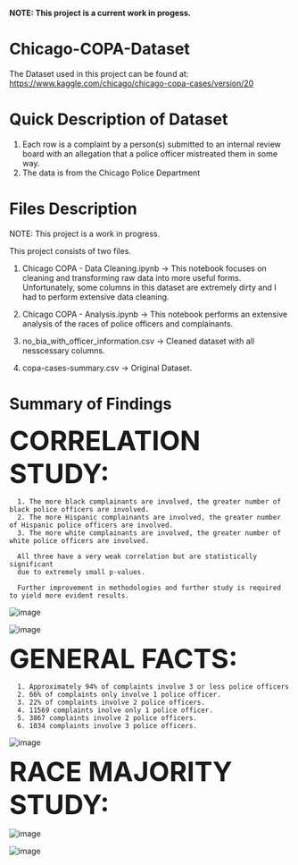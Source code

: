<b> NOTE: This project is a current work in progess. </b>

# Chicago-COPA-Dataset

The Dataset used in this project can be found at: https://www.kaggle.com/chicago/chicago-copa-cases/version/20

# Quick Description of Dataset

1. Each row is a complaint by a person(s) submitted to an internal review board with an allegation that a police officer mistreated them in some way. 
2. The data is from the Chicago Police Department

# Files Description

NOTE: This project is a work in progress.

This project consists of two files.

1. Chicago COPA - Data Cleaning.ipynb -> This notebook focuses on cleaning and transforming raw data into more useful forms. Unfortunately, some columns in this dataset are extremely dirty and I had to perform extensive data cleaning.

2. Chicago COPA - Analysis.ipynb -> This notebook performs an extensive analysis of the races of police officers and complainants.

3. no_bia_with_officer_information.csv -> Cleaned dataset with all nesscessary columns.

4. copa-cases-summary.csv -> Original Dataset.

# Summary of Findings

<font size="8"> <b> CORRELATION STUDY: </b> </font>

      1. The more black complainants are involved, the greater number of black police officers are involved.
      2. The more Hispanic complainants are involved, the greater number of Hispanic police officers are involved.
      3. The more white complainants are involved, the greater number of white police officers are involved.

      All three have a very weak correlation but are statistically significant 
      due to extremely small p-values. 
      
      Further improvement in methodologies and further study is required to yield more evident results.

![image](https://user-images.githubusercontent.com/40840760/149868620-1cb3279e-ea3b-4cae-9ebe-f286dd806032.png)

![image](https://user-images.githubusercontent.com/40840760/149868710-083c25e9-42dd-492f-8b20-8bff387ce939.png)


 <font size="8"> <b> GENERAL FACTS: </b> </font>

      1. Approximately 94% of complaints involve 3 or less police officers
      2. 66% of complaints only involve 1 police officer.
      3. 22% of complaints involve 2 police officers.
      4. 11569 complaints inolve only 1 police officer.
      5. 3867 complaints involve 2 police officers.
      6. 1034 complaints involve 3 police officers.

![image](https://user-images.githubusercontent.com/40840760/149868844-d0ed4c87-1a15-4b6c-9b38-f0ee9008f601.png)


 <font size="8"> <b> RACE MAJORITY STUDY: </b> </font>

![image](https://user-images.githubusercontent.com/40840760/149868933-0f00ff03-58e0-4d5c-885d-7898d253b46a.png)


![image](https://user-images.githubusercontent.com/40840760/149868966-25e84b39-99a9-46bc-9eaf-bfd8bbf34f71.png)




      
      

